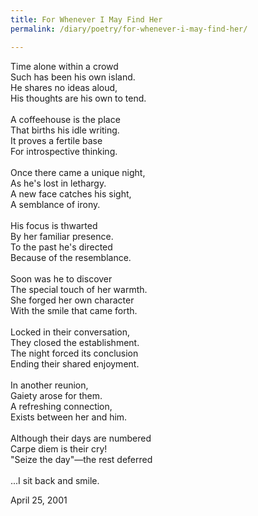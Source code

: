 ```yaml
---
title: For Whenever I May Find Her
permalink: /diary/poetry/for-whenever-i-may-find-her/

---
```

<div class="poetry">

Time alone within a crowd<br/>
Such has been his own island.<br/>
He shares no ideas aloud,<br/>
His thoughts are his own to tend.<br/>
<br/>
A coffeehouse is the place<br/>
That births his idle writing.<br/>
It proves a fertile base<br/>
For introspective thinking.<br/>
<br/>
Once there came a unique night,<br/>
As he's lost in lethargy.<br/>
A new face catches his sight,<br/>
A semblance of irony.<br/>
<br/>
His focus is thwarted<br/>
By her familiar presence.<br/>
To the past he's directed<br/>
Because of the resemblance.<br/>
<br/>
Soon was he to discover<br/>
The special touch of her warmth.<br/>
She forged her own character<br/>
With the smile that came forth.<br/>
<br/>
Locked in their conversation,<br/>
They closed the establishment.<br/>
The night forced its conclusion<br/>
Ending their shared enjoyment.<br/>
<br/>
In another reunion,<br/>
Gaiety arose for them.<br/>
A refreshing connection,<br/>
Exists between her and him.<br/>
<br/>
Although their days are numbered<br/>
Carpe diem is their cry!<br/>
&quot;Seize the day&quot;—the rest deferred<br/>
<br/>
...I sit back and smile.

<div class="poetry_date">April 25, 2001</div>



</div>

